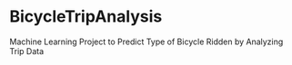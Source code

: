 # BicycleTripAnalysis
Machine Learning Project to Predict Type of Bicycle Ridden by Analyzing Trip Data
